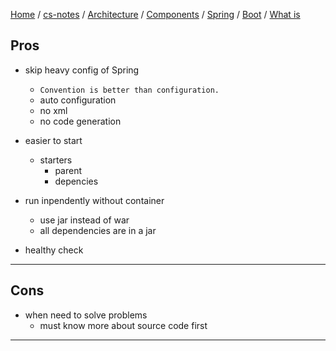 [Home](https://mengxianbin.github.io) /
[cs-notes](https://mengxianbin.github.io/cs-notes/site) /
[Architecture](https://mengxianbin.github.io/cs-notes/site/Architecture) /
[Components](https://mengxianbin.github.io/cs-notes/site/Architecture/Components) /
[Spring](https://mengxianbin.github.io/cs-notes/site/Architecture/Components/Spring) /
[Boot](https://mengxianbin.github.io/cs-notes/site/Architecture/Components/Spring/Boot) /
[What is](https://mengxianbin.github.io/cs-notes/site/Architecture/Components/Spring/Boot/What%20is)

## Pros

* skip heavy config of Spring
    * `Convention is better than configuration.`
    * auto configuration
    * no xml
    * no code generation    

* easier to start
    * starters
        * parent
        * depencies

* run inpendently without container
    * use jar instead of war
    * all dependencies are in a jar

* healthy check

---

## Cons

* when need to solve problems
    * must know more about source code first

---
